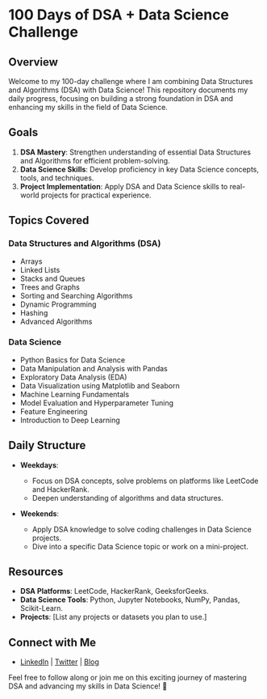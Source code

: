 # 100 Days of DSA + Data Science Challenge

## Overview

Welcome to my 100-day challenge where I am combining Data Structures and Algorithms (DSA) with Data Science! This repository documents my daily progress, focusing on building a strong foundation in DSA and enhancing my skills in the field of Data Science.

## Goals

1. **DSA Mastery**: Strengthen understanding of essential Data Structures and Algorithms for efficient problem-solving.
2. **Data Science Skills**: Develop proficiency in key Data Science concepts, tools, and techniques.
3. **Project Implementation**: Apply DSA and Data Science skills to real-world projects for practical experience.

## Topics Covered

### Data Structures and Algorithms (DSA)

- Arrays
- Linked Lists
- Stacks and Queues
- Trees and Graphs
- Sorting and Searching Algorithms
- Dynamic Programming
- Hashing
- Advanced Algorithms

### Data Science

- Python Basics for Data Science
- Data Manipulation and Analysis with Pandas
- Exploratory Data Analysis (EDA)
- Data Visualization using Matplotlib and Seaborn
- Machine Learning Fundamentals
- Model Evaluation and Hyperparameter Tuning
- Feature Engineering
- Introduction to Deep Learning

## Daily Structure

- **Weekdays**:
  - Focus on DSA concepts, solve problems on platforms like LeetCode and HackerRank.
  - Deepen understanding of algorithms and data structures.

- **Weekends**:
  - Apply DSA knowledge to solve coding challenges in Data Science projects.
  - Dive into a specific Data Science topic or work on a mini-project.

## Resources

- **DSA Platforms**: LeetCode, HackerRank, GeeksforGeeks.
- **Data Science Tools**: Python, Jupyter Notebooks, NumPy, Pandas, Scikit-Learn.
- **Projects**: [List any projects or datasets you plan to use.]

## Connect with Me

- [LinkedIn](#) | [Twitter](#) | [Blog](#)

Feel free to follow along or join me on this exciting journey of mastering DSA and advancing my skills in Data Science! 🚀
